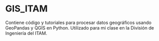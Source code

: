 # GIS_ITAM
Contiene código y tutoriales para procesar datos geográficos usando GeoPandas y QGIS en Python. 
Utilizado para mi clase en la División de Ingeniería del ITAM.
